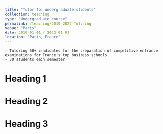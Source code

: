 ```yaml
---
title: "Tutor for undergraduate students"
collection: teaching
type: "Undergraduate course"
permalink: /teaching/2019-2022-Tutoring
venue: "Paris"
date: 2019-01-01 / 2022-01-01
location: "Paris, France"
---
```


    - Tutoring 50+ candidates for the preparation of competitive entrance examinations for France's top business schools
    - 30 students each semester

Heading 1
======

Heading 2
======

Heading 3
======